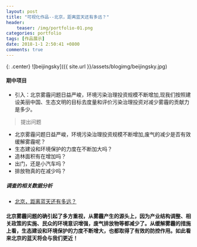 ```yaml
---
layout: post
title: "可视化作品--北京，距离蓝天还有多远？"
header:
	teaser: /img/portfolio-01.png
categories: portfolio
tags: [作品展示]
date: 2018-1-1 2:50:41 +0800
comments: true
---
```

{: .center}
![beijingsky]({{ site.url }}/assets/blogimg/beijingsky.jpg)
#### 期中项目
* 引入：北京雾霾问题日益严峻，环境污染治理投资规模不断增加,现我们按照建设美丽中国、生态文明的目标去度量和评价污染治理投资对减少雾霾的贡献力是多少。
> 提出问题
* 北京雾霾问题日益严峻，环境污染治理投资规模不断增加,废气的减少是否有效缓解雾霾呢？
* 生态建设和环境保护的力度在不断加大吗？
* 造林面积有在增加吗？
* 出门，还是小汽车吗？
* 排放物真的在减少吗？
##### 调查的相关数据分析
* [北京，距离蓝天还有多远？](https://sunsipan.github.io/middle-term/Tableau.html)
#### 北京雾霾问题的确引起了多方重视，从雾霾产生的源头上，因为产业结构调整、相关政策的实施、民众的环境意识增强，废气排放物等都减少了。从缓解雾霾的措施上看，生态建设和环境保护的力度不断增大，也都取得了有效的防控作用。如此看来北京的蓝天将会与我们更近！
